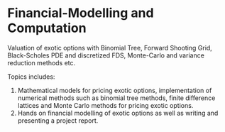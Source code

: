 # Financial-Modelling and Computation
Valuation of exotic options with Binomial Tree, Forward Shooting Grid, Black-Scholes PDE and discretized FDS, Monte-Carlo and variance reduction methods etc.

Topics includes:
1. Mathematical models for pricing exotic options, implementation of numerical methods such as binomial tree methods, finite difference lattices and Monte Carlo methods for pricing exotic options.
2. Hands on financial modelling of exotic options as well as writing and presenting a project report.
